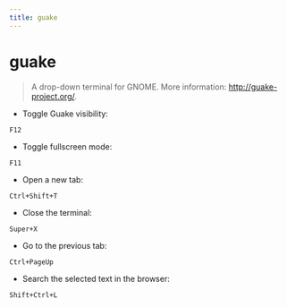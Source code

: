```yaml
---
title: guake
---
```

# guake

> A drop-down terminal for GNOME.
> More information: <http://guake-project.org/>.

- Toggle Guake visibility:

`F12`

- Toggle fullscreen mode:

`F11`

- Open a new tab:

`Ctrl+Shift+T`

- Close the terminal:

`Super+X`

- Go to the previous tab:

`Ctrl+PageUp`

- Search the selected text in the browser:

`Shift+Ctrl+L`
